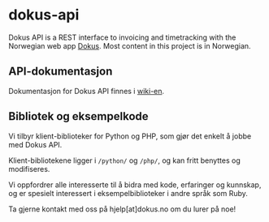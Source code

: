 # dokus-api

Dokus API is a REST interface to invoicing and timetracking with the Norwegian web app [Dokus](http://dokus.no). Most content in this project is in Norwegian.

## API-dokumentasjon

Dokumentasjon for Dokus API finnes i [wiki-en](http://github.com/funkbit/dokus-api/wiki/).

## Bibliotek og eksempelkode

Vi tilbyr klient-biblioteker for Python og PHP, som gjør det enkelt å jobbe med Dokus API.

Klient-bibliotekene ligger i <code>/python/</code> og <code>/php/</code>, og kan fritt benyttes og modifiseres.

Vi oppfordrer alle interesserte til å bidra med kode, erfaringer og kunnskap, og er spesielt interessert i eksempelbiblioteker i andre språk som Ruby.

Ta gjerne kontakt med oss på hjelp[at]dokus.no om du lurer på noe!